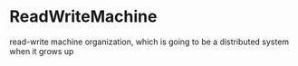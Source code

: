 # ReadWriteMachine
read-write machine organization, which is going to be a distributed system when it grows up
